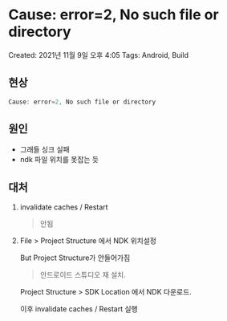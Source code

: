 # Cause: error=2, No such file or directory

Created: 2021년 11월 9일 오후 4:05
Tags: Android, Build

## 현상

```java
Cause: error=2, No such file or directory
```

## 원인

- 그래들 싱크 실패
- ndk 파일 위치를 못잡는 듯

## 대처

1. invalidate caches / Restart
    
    > 안됨
    
2. File > Project Structure 에서 NDK 위치설정
    
    But Project Structure가 안들어가짐
    
    > 안드로이드 스튜디오 재 설치.
    
    Project Structure > SDK Location 에서 NDK 다운로드.
    
    이후 invalidate caches / Restart 실행